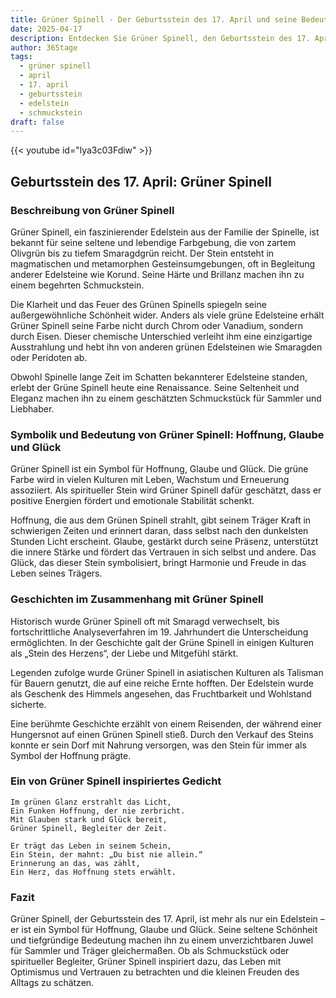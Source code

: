 ```yaml
---
title: Grüner Spinell - Der Geburtsstein des 17. April und seine Bedeutung
date: 2025-04-17
description: Entdecken Sie Grüner Spinell, den Geburtsstein des 17. April, der Hoffnung, Glaube und Glück symbolisiert. Seine Symbolik und Geschichte werden Sie inspirieren.
author: 365tage
tags:
  - grüner spinell
  - april
  - 17. april
  - geburtsstein
  - edelstein
  - schmuckstein
draft: false
---
```


{{< youtube id="lya3c03Fdiw" >}}

## Geburtsstein des 17. April: Grüner Spinell

### Beschreibung von Grüner Spinell

Grüner Spinell, ein faszinierender Edelstein aus der Familie der Spinelle, ist bekannt für seine seltene und lebendige Farbgebung, die von zartem Olivgrün bis zu tiefem Smaragdgrün reicht. Der Stein entsteht in magmatischen und metamorphen Gesteinsumgebungen, oft in Begleitung anderer Edelsteine wie Korund. Seine Härte und Brillanz machen ihn zu einem begehrten Schmuckstein.

Die Klarheit und das Feuer des Grünen Spinells spiegeln seine außergewöhnliche Schönheit wider. Anders als viele grüne Edelsteine erhält Grüner Spinell seine Farbe nicht durch Chrom oder Vanadium, sondern durch Eisen. Dieser chemische Unterschied verleiht ihm eine einzigartige Ausstrahlung und hebt ihn von anderen grünen Edelsteinen wie Smaragden oder Peridoten ab.

Obwohl Spinelle lange Zeit im Schatten bekannterer Edelsteine standen, erlebt der Grüne Spinell heute eine Renaissance. Seine Seltenheit und Eleganz machen ihn zu einem geschätzten Schmuckstück für Sammler und Liebhaber.

### Symbolik und Bedeutung von Grüner Spinell: Hoffnung, Glaube und Glück

Grüner Spinell ist ein Symbol für Hoffnung, Glaube und Glück. Die grüne Farbe wird in vielen Kulturen mit Leben, Wachstum und Erneuerung assoziiert. Als spiritueller Stein wird Grüner Spinell dafür geschätzt, dass er positive Energien fördert und emotionale Stabilität schenkt.

Hoffnung, die aus dem Grünen Spinell strahlt, gibt seinem Träger Kraft in schwierigen Zeiten und erinnert daran, dass selbst nach den dunkelsten Stunden Licht erscheint. Glaube, gestärkt durch seine Präsenz, unterstützt die innere Stärke und fördert das Vertrauen in sich selbst und andere. Das Glück, das dieser Stein symbolisiert, bringt Harmonie und Freude in das Leben seines Trägers.

### Geschichten im Zusammenhang mit Grüner Spinell

Historisch wurde Grüner Spinell oft mit Smaragd verwechselt, bis fortschrittliche Analyseverfahren im 19. Jahrhundert die Unterscheidung ermöglichten. In der Geschichte galt der Grüne Spinell in einigen Kulturen als „Stein des Herzens“, der Liebe und Mitgefühl stärkt.

Legenden zufolge wurde Grüner Spinell in asiatischen Kulturen als Talisman für Bauern genutzt, die auf eine reiche Ernte hofften. Der Edelstein wurde als Geschenk des Himmels angesehen, das Fruchtbarkeit und Wohlstand sicherte.

Eine berühmte Geschichte erzählt von einem Reisenden, der während einer Hungersnot auf einen Grünen Spinell stieß. Durch den Verkauf des Steins konnte er sein Dorf mit Nahrung versorgen, was den Stein für immer als Symbol der Hoffnung prägte.

### Ein von Grüner Spinell inspiriertes Gedicht

```
Im grünen Glanz erstrahlt das Licht,  
Ein Funken Hoffnung, der nie zerbricht.  
Mit Glauben stark und Glück bereit,  
Grüner Spinell, Begleiter der Zeit.  

Er trägt das Leben in seinem Schein,  
Ein Stein, der mahnt: „Du bist nie allein.“  
Erinnerung an das, was zählt,  
Ein Herz, das Hoffnung stets erwählt.  
```

### Fazit

Grüner Spinell, der Geburtsstein des 17. April, ist mehr als nur ein Edelstein – er ist ein Symbol für Hoffnung, Glaube und Glück. Seine seltene Schönheit und tiefgründige Bedeutung machen ihn zu einem unverzichtbaren Juwel für Sammler und Träger gleichermaßen. Ob als Schmuckstück oder spiritueller Begleiter, Grüner Spinell inspiriert dazu, das Leben mit Optimismus und Vertrauen zu betrachten und die kleinen Freuden des Alltags zu schätzen.